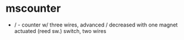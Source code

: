 # mscounter
+ / - counter w/ three wires, advanced / decreased with one magnet actuated (reed sw.) switch, two wires

